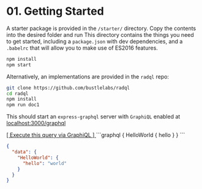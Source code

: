 # 01. Getting Started

A starter package is provided in the `/starter/` directory. Copy the contents into the desired folder and run
This directory contains the things you need to get started, including a `package.json` with dev dependencies, and a `.babelrc`
that will allow you to make use of ES2016 features.

```bash
npm install
npm start
```

Alternatively, an implementations are provided in the `radql` repo:

```bash
git clone https://github.com/bustlelabs/radql
cd radql
npm install
npm run doc1
```

This should start an `express-graphql` server with `GraphiQL` enabled at [localhost:3000/graphql](http://localhost:3000/graphql)

<a href="http://localhost:3000/graphql?query={%0A%20%20HelloWorld%20{%0A%20%20%20%20hello%0A%20%20}%0A}" target="_blank">
[ Execute this query via GraphiQL ]
</a>
```graphql
{
  HelloWorld {
    hello
  }
}
```

```json
{
  "data": {
    "HelloWorld": {
      "hello": "world"
    }
  }
}
```

